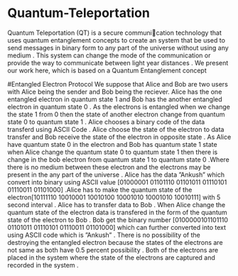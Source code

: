 # Quantum-Teleportation

Quantum Teleportation (QT) is a secure communication technology that uses quantum entanglement concepts to
create an system that be used to send messages in binary form to
any part of the universe without using any medium . This system
can change the mode of the communication or provide the way
to communicate between light year distances . We present our
work here, which is based on a Quantum Entanglement concept


#Entangled Electron Protocol
We suppose that Alice and Bob are two users with Alice
being the sender and Bob being the reciever. Alice has the one
entangled electron in quantum state 1 and Bob has the another
entangled electron in quantum state 0 . As the electrons is
entangled when we change the state 1 from 0 then the state
of another electron change from quantum state 0 to quantum
state 1 . Alice chooses a binary code of the data transferd
using ASCII Code . Alice choose the state of the electron
to data transfer and Bob receive the state of the electron in
opposite state . As Alice have quantum state 0 in the electron
and Bob has quantum state 1 state when Alice change the
quantum state 0 to quantum state 1 then there is change in the
bob electron from quantum state 1 to quantum state 0 .Where
there is no medium between these electron and the electrons
may be present in the any part of the universe . Alice has
the data ”Ankush” which convert into binary using ASCII
value [01000001 01101110 01101011 01110101 01110011
01101000] .Alice has to make the quantum state of the
electron[10111110 10010001 10010100 10001010 10001010
10010111] with 5 second interval . Alice has to transfer
data to Bob . When Alice change the quantum state of the
electron data is transfered in the form of the quantum state of
the electron to Bob . Bob get the binary number [0100000101101110 01101011 01110101 01110011 01101000] which
can further converted into text using ASCII code which is
”Ankush” . There is no possibility of the destroying the
entangled electron because the states of the electrons are
not same as both have 0.5 percent possibility . Both of the
electrons are placed in the system where the state of the
electrons are captured and recorded in the system .

